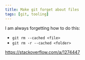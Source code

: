 ```yaml
---
title: Make git forget about files
tags: [git, tooling]
---
```


I am always forgetting how to do this:
- `git rm --cached <file>`
- `git rm -r --cached <folder>`
 
https://stackoverflow.com/a/1274447
